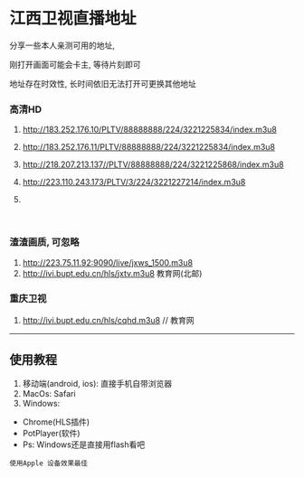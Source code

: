  # 江西卫视直播地址 

分享一些本人亲测可用的地址,

刚打开画面可能会卡主, 等待片刻即可

地址存在时效性, 长时间依旧无法打开可更换其他地址


### 高清HD 
1. http://183.252.176.10/PLTV/88888888/224/3221225834/index.m3u8

2. http://183.252.176.11/PLTV/88888888/224/3221225834/index.m3u8

3. http://218.207.213.137//PLTV/88888888/224/3221225868/index.m3u8

4. http://223.110.243.173/PLTV/3/224/3221227214/index.m3u8

5. ​

  ​

### 渣渣画质, 可忽略
1. http://223.75.11.92:9090/live/jxws_1500.m3u8
2. http://ivi.bupt.edu.cn/hls/jxtv.m3u8 教育网(北邮)




### 重庆卫视
1. http://ivi.bupt.edu.cn/hls/cqhd.m3u8   // 教育网


---


## 使用教程
1. 移动端(android, ios): 直接手机自带浏览器
2. MacOs: Safari
3. Windows: 
  - Chrome(HLS插件)
  - PotPlayer(软件)
  - Ps: Windows还是直接用flash看吧


```
使用Apple 设备效果最佳
```

